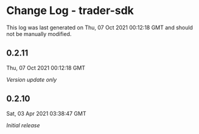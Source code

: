 # Change Log - trader-sdk

This log was last generated on Thu, 07 Oct 2021 00:12:18 GMT and should not be manually modified.

## 0.2.11
Thu, 07 Oct 2021 00:12:18 GMT

_Version update only_

## 0.2.10
Sat, 03 Apr 2021 03:38:47 GMT

_Initial release_

